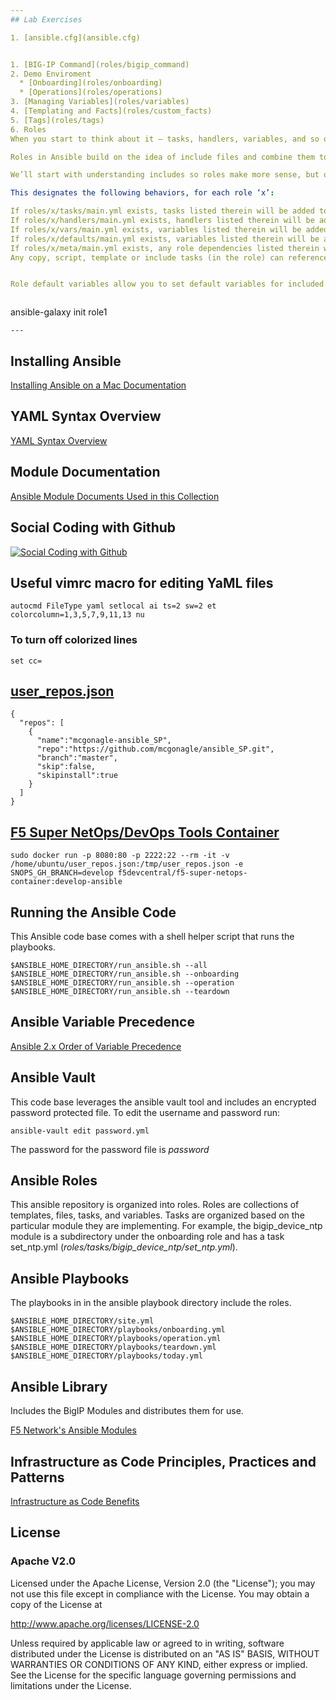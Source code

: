 ```yaml
---
## Lab Exercises

1. [ansible.cfg](ansible.cfg)


1. [BIG-IP Command](roles/bigip_command)
2. Demo Enviroment
  * [Onboarding](roles/onboarding)
  * [Operations](roles/operations)
3. [Managing Variables](roles/variables)
4. [Templating and Facts](roles/custom_facts)
5. [Tags](roles/tags)
6. Roles
When you start to think about it – tasks, handlers, variables, and so on – begin to form larger concepts. You start to think about modeling what something is, rather than how to make something look like something. It’s no longer “apply this handful of THINGS to these hosts”, you say “these hosts are dbservers” or “these hosts are webservers”. In programming, we might call that “encapsulating” how things work. For instance, you can drive a car without knowing how the engine works.

Roles in Ansible build on the idea of include files and combine them to form clean, reusable abstractions – they allow you to focus more on the big picture and only dive down into the details when needed.

We’ll start with understanding includes so roles make more sense, but our ultimate goal should be understanding roles – roles are great and you should use them every time you write playbooks.

This designates the following behaviors, for each role ‘x’:

If roles/x/tasks/main.yml exists, tasks listed therein will be added to the play
If roles/x/handlers/main.yml exists, handlers listed therein will be added to the play
If roles/x/vars/main.yml exists, variables listed therein will be added to the play
If roles/x/defaults/main.yml exists, variables listed therein will be added to the play
If roles/x/meta/main.yml exists, any role dependencies listed therein will be added to the list of roles (1.3 and later)
Any copy, script, template or include tasks (in the role) can reference files in roles/x/{files,templates,tasks}/ (dir depends on task) without having to path them relatively or absolutely


Role default variables allow you to set default variables for included or dependent roles (see below). To create defaults, simply add a defaults/main.yml file in your role directory. These variables will have the lowest priority of any variables available, and can be easily overridden by any other variable, including inventory variables.



```
ansible-galaxy init role1
```
---
```


## Installing Ansible

[Installing Ansible on a Mac Documentation](docs/INSTALL.md)

## YAML Syntax Overview

[YAML Syntax Overview](https://learn.getgrav.org/advanced/yaml)

## Module Documentation

[Ansible Module Documents Used in this Collection](docs/MODULES.md)

## Social Coding with Github

[![Social Coding with Github](https://img.youtube.com/vi/vTiINnsHSc4/0.jpg)](https://youtu.be/vTiINnsHSc4 "Social Coding with Github")


## Useful vimrc macro for editing YaML files
```
autocmd FileType yaml setlocal ai ts=2 sw=2 et colorcolumn=1,3,5,7,9,11,13 nu
```
### To turn off colorized lines
```
set cc=
```

## [user_repos.json](misc/user_repos.json)
```
{
  "repos": [
    {
      "name":"mcgonagle-ansible_SP",
      "repo":"https://github.com/mcgonagle/ansible_SP.git",
      "branch":"master",
      "skip":false,
      "skipinstall":true
    }
  ]
}
```

## [F5 Super NetOps/DevOps Tools Container](https://hub.docker.com/r/f5devcentral/f5-super-netops-container/)

```
sudo docker run -p 8080:80 -p 2222:22 --rm -it -v /home/ubuntu/user_repos.json:/tmp/user_repos.json -e SNOPS_GH_BRANCH=develop f5devcentral/f5-super-netops-container:develop-ansible
```

## Running the Ansible Code
This Ansible code base comes with a shell helper script that runs the playbooks. 
```
$ANSIBLE_HOME_DIRECTORY/run_ansible.sh --all
$ANSIBLE_HOME_DIRECTORY/run_ansible.sh --onboarding
$ANSIBLE_HOME_DIRECTORY/run_ansible.sh --operation
$ANSIBLE_HOME_DIRECTORY/run_ansible.sh --teardown
```

## Ansible Variable Precedence

[Ansible 2.x Order of Variable Precedence](docs/PRECEDENCE.md)

## Ansible Vault
This code base leverages the ansible vault tool and includes an encrypted password protected file. 
To edit the username and password run:
```
ansible-vault edit password.yml
```
The password for the password file is *password*

## Ansible Roles
This ansible repository is organized into roles. Roles are collections of templates, files, tasks,
and variables. Tasks are organized based on the particular module they are implementing. For example,
the bigip_device_ntp module is a subdirectory under the onboarding role and has a task 
set_ntp.yml (*roles/tasks/bigip_device_ntp/set_ntp.yml*).

## Ansible Playbooks
The playbooks in in the ansible playbook directory include the roles.

```
$ANSIBLE_HOME_DIRECTORY/site.yml
$ANSIBLE_HOME_DIRECTORY/playbooks/onboarding.yml
$ANSIBLE_HOME_DIRECTORY/playbooks/operation.yml
$ANSIBLE_HOME_DIRECTORY/playbooks/teardown.yml
$ANSIBLE_HOME_DIRECTORY/playbooks/today.yml
```

## Ansible Library
Includes the BigIP Modules and distributes them for use. 

[F5 Network's Ansible Modules](https://github.com/F5Networks/f5-ansible/tree/devel/library)

## Infrastructure as Code Principles, Practices and Patterns
[Infrastructure as Code Benefits](docs/IAC.md)


## License
### Apache V2.0

Licensed under the Apache License, Version 2.0 (the "License"); you may not use this file except in compliance with the License. You may obtain a copy of the License at

http://www.apache.org/licenses/LICENSE-2.0

Unless required by applicable law or agreed to in writing, software distributed under the License is distributed on an "AS IS" BASIS, WITHOUT WARRANTIES OR CONDITIONS OF ANY KIND, either express or implied. See the License for the specific language governing permissions and limitations under the License.
